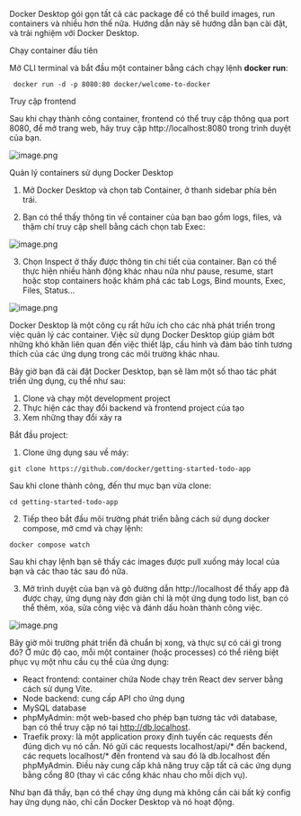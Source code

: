 Docker Desktop gói gọn tất cả các package để có thể build images, run containers và nhiều hơn thế nữa. Hướng dẫn này sẽ hướng dẫn bạn cài đặt, và trải nghiệm với Docker Desktop.

Chạy container đầu tiên

Mở CLI terminal và bắt đầu một container bằng cách chạy lệnh **docker run**: 

``` docker
 docker run -d -p 8080:80 docker/welcome-to-docker
```

Truy cập frontend

Sau khi chạy thành công container, frontend có thể truy cập thông qua port 8080, để mở trang web, hãy truy cập http://localhost:8080 trong trình duyệt của bạn.

![image.png](https://docs.docker.com/guides/docker-concepts/the-basics/images/access-the-frontend.webp?border=true)

Quản lý containers sử dụng Docker Desktop

1. Mở  Docker Desktop và chọn tab Container, ở thanh sidebar phía bên trái.

2. Bạn có thể thấy thông tin về container của bạn bao gồm logs, files, và thậm chí truy cập shell bằng cách chọn tab Exec:

![image.png](https://docs.docker.com/guides/getting-started/images/exec-into-docker-container.webp?border=true)

3. Chọn Inspect ở thấy được thông tin chi tiết của container. Bạn có thể thực hiện nhiều hành động khác nhau nữa như pause, resume, start hoặc stop containers hoặc khám phá các tab Logs,  Bind mounts, Exec, Files, Status...

![image.png](https://docs.docker.com/guides/getting-started/images/inspecting-container.webp?border=true)

Docker Desktop là một công cụ rất hữu ích cho các nhà phát triển trong việc quản lý các container. Việc sử dụng Docker Desktop giúp giảm bớt những khó khăn liên quan đến việc thiết lập, cấu hình và đảm bảo tính tương thích của các ứng dụng trong các môi trường khác nhau.

Bây giờ bạn đã cài đặt  Docker Desktop, bạn sẽ làm một số thao tác phát triển ứng dụng, cụ thể như sau:

1. Clone và chạy một development project
2. Thực hiện các thay đổi backend và frontend project của tạo
3. Xem những thay đổi xảy ra

Bắt đầu project:

1. Clone ứng dụng sau về máy:
```
git clone https://github.com/docker/getting-started-todo-app
```
Sau khi clone thành công, đến thư mục bạn vừa clone:

```
cd getting-started-todo-app
```

2. Tiếp theo bắt đầu môi trường phát triển bằng cách sử dụng docker compose, mở cmd và chạy lệnh:
```
docker compose watch
```

Sau khi chạy lệnh bạn sẽ thấy các images được pull xuống máy local của bạn và các thao tác sau đó nữa.

3. Mở trình duyệt của bạn và gõ đường dẫn  http://localhost để thấy app đã được chạy, ứng dụng này đơn giản chỉ là một ứng dụng todo list, bạn có thể thêm, xóa, sửa công việc và đánh dấu hoàn thành công việc.

![image.png](https://docs.docker.com/guides/getting-started/images/develop-getting-started-app-first-launch.webp)


Bây giờ môi trường phát triển đã chuẩn bị xong, và thực sự có cái gì trong đó? Ở mức độ cao, mỗi một container (hoặc processes) có thể riêng biệt phục vụ một nhu cầu cụ thể của ứng dụng:

* React frontend: container chứa Node chạy trên React dev server bằng cách sử dụng Vite.
* Node backend: cung cấp API cho ứng dụng
* MySQL database
* phpMyAdmin: một web-based cho phép bạn tương tác với database, bạn có thể truy cập nó tại http://db.localhost.
* Traefik proxy: là một application proxy định tuyến các requests đến đúng dịch vụ nó cần. Nó gửi các requests localhost/api/* đến backend, các requets localhost/* đến frontend và sau đó là db.localhost đến phpMyAdmin. Điều này cung cấp khả năng truy cập tất cả các ứng dụng bằng cổng 80 (thay vì các cổng khác nhau cho mỗi dịch vụ).

Như bạn đã thấy, bạn có thể chạy ứng dụng mà không cần cài bất kỳ config hay ứng dụng nào, chỉ cần  Docker Desktop và nó hoạt động.

